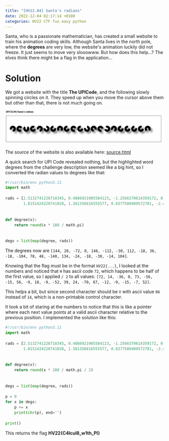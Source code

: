 ```yaml
---
title: "[HV22.04] Santa's radians"
date: 2022-12-04 02:17:14 +0100
categories: HV22 CTF fun easy python
---
```


Santa, who is a passionate mathematician, has created a small website to train his animation coding skills. Although Santa lives in the north pole, where the **degrees** are very low, the website's animation luckily did not freeze. It just seems to move very slooowww. But how does this help...? The elves think there might be a flag in the application...

# Solution

We got a website with the title **The UPICode**, and the following slowly spinning circles on it. They speed up when you move the cursor above them but other than that, there is not much going on.

![picture of the website showing spinning circles](/assets/hv22/hv22_04_website.png)

The source of the website is also available here: [source.html](/assets/hv22/hv22_04_source.html)

A quick search for UPI Code revealed nothing, but the highlighted word degrees from the challenge description seemed like a big hint, so I converted the radian values to degrees like that:

```python
#!/usr/bin/env python3.11
import math

rads = [2.5132741228718345, 0.4886921905584123, -1.2566370614359172, 0, 2.548180707911721, -1.9547687622336491, -0.5235987755982988, 1.9547687622336491, -0.3141592653589793, 0.6283185307179586, -0.3141592653589793, -
        1.8151424220741028, 1.361356816555577, 0.8377580409572781, -2.443460952792061, 2.3387411976724013, -0.41887902047863906, -0.3141592653589793, -0.5235987755982988, -0.24434609527920614, 1.8151424220741028]


def degree(x):
    return round(x * 180 / math.pi)


degs = list(map(degree, rads))
```

The degrees now are `[144, 28, -72, 0, 146, -112, -30, 112, -18, 36, -18, -104, 78, 48, -140, 134, -24, -18, -30, -14, 104]`.

Knowing that the flag must be in the format `HV22{...}`, I looked at the numbers and noticed that `H` has ascii code `72`, which happens to be half of the first value, so I applied `/ 2` to all values: `[72, 14, -36, 0, 73, -56, -15, 56, -9, 18, -9, -52, 39, 24, -70, 67, -12, -9, -15, -7, 52]`.

This helps a bit, but since second character should be `V` with ascii value `86` instead of `14`, which is a non-printable control character.

It took a bit of staring at the numbers to notice that this is like a pointer where each next value points at a valid ascii character relative to the previous position. I implemented the solution like this:

```python
#!/usr/bin/env python3.11
import math

rads = [2.5132741228718345, 0.4886921905584123, -1.2566370614359172, 0, 2.548180707911721, -1.9547687622336491, -0.5235987755982988, 1.9547687622336491, -0.3141592653589793, 0.6283185307179586, -0.3141592653589793, -
        1.8151424220741028, 1.361356816555577, 0.8377580409572781, -2.443460952792061, 2.3387411976724013, -0.41887902047863906, -0.3141592653589793, -0.5235987755982988, -0.24434609527920614, 1.8151424220741028]


def degree(x):
    return round(x * 180 / math.pi / 2)


degs = list(map(degree, rads))

p = 0
for x in degs:
    p += x
    print(chr(p), end='')

print()
```

This returns the flag **HV22{C4lcul8_w1th_PI}**
